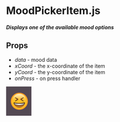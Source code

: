 # MoodPickerItem.js
##### Displays one of the available mood options

## Props
- *data* - mood data
- *xCoord* - the x-coordinate of the item
- *yCoord* - the y-coordinate of the item
- *onPress* - on press handler

![MoodPickerItem.js](./MoodPickerItem.png)
